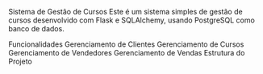 Sistema de Gestão de Cursos
Este é um sistema simples de gestão de cursos desenvolvido com Flask e SQLAlchemy, usando PostgreSQL como banco de dados.

Funcionalidades
Gerenciamento de Clientes
Gerenciamento de Cursos
Gerenciamento de Vendedores
Gerenciamento de Vendas
Estrutura do Projeto
